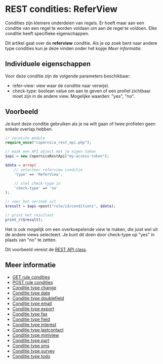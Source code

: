 # REST condities: ReferView

Condities zijn kleinere onderdelen van regels. Er hoeft maar aan een 
conditie van een regel te worden voldaan om aan de regel te voldoen. 
Elke conditie heeft specifieke eigenschappen.

Dit artikel gaat over de **referview** conditie. Als je op zoek bent 
naar andere type condities kun je deze vinden onder het kopje *Meer informatie*.

## Individuele eigenschappen

Voor deze conditie zijn de volgende parameters beschikbaar:

* refer-view: 			view waar de conditie naar verwijst.
* check-type: 			boolean value om aan te geven of een profiel zichtbaar moet zijn in de andere view. Mogelijke waarden: 
"yes", "no".

## Voorbeeld

Je kunt deze conditie gebruiken als je na wilt gaan of twee profielen geen
enkele overlap hebben.

```php
// vereiste module
require_once("copernica_rest_api.php");

// maak een API object met je eigen token
$api = new CopernicaRestApi("my-access-token");

$data = array(
    // selecteer referview conditie
    'type' => 'ReferView',

    // stel check-type in
    'check-type' => 'no'
);

// voer het verzoek uit
$result = $api->post("rule/id/conditions", $data);

// print het resultaat
print_r($result);
```

Het is ook mogelijk om een overkoepelende view te maken, die juist wel 
uit de andere views selecteert. Je kunt dit doen door check-type op 
"yes" in plaats van "no" te zetten.

Dit voorbeeld vereist de [REST API class](./rest-php).

## Meer informatie

* [GET rule condities](rest-get-rule-conditions)
* [POST rule condities](rest-post-rule-conditions)
* [Conditie type change](rest-condition-type-change)
* [Conditie type date](rest-condition-type-date)
* [Conditie type doublefield](rest-condition-type-doublefield)
* [Conditie type email](rest-condition-type-email)
* [Conditie type export](rest-condition-type-export)
* [Conditie type fax](rest-condition-type-fax)
* [Conditie type field](rest-condition-type-field)
* [Conditie type interest](rest-condition-type-interest)
* [Conditie type lastcontact](rest-condition-type-lastcontact)
* [Conditie type miniview](rest-condition-type-miniview)
* [Conditie type part](rest-condition-type-part)
* [Conditie type sms](rest-condition-type-sms)
* [Conditie type survey](rest-condition-type-survey)
* [Conditie type todo](rest-condition-type-todo)
